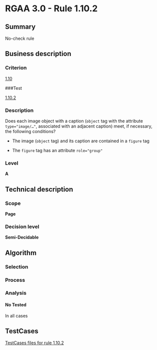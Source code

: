# RGAA 3.0 -  Rule 1.10.2

## Summary

No-check rule

## Business description

### Criterion

[1.10](http://asqatasun.github.io/RGAA--3.0--EN/RGAA3.0_Criteria_English_version_v1.html#crit-1-10)

###Test

[1.10.2](http://asqatasun.github.io/RGAA--3.0--EN/RGAA3.0_Criteria_English_version_v1.html#test-1-10-2)

### Description
Does each image object with a caption (<code>object</code> tag with the attribute <code>type="image/…"</code>,
    associated with an adjacent caption) meet, if necessary,
    the following conditions?
    <ul><li> The image (<code>object</code> tag) and its caption are
   contained in a <code>figure</code> tag</li>
  <li>The <code>figure</code> tag has an attribute <code>role="group"</code></li>
    </ul> 


### Level

**A**

## Technical description

### Scope

**Page**

### Decision level

**Semi-Decidable**

## Algorithm

### Selection

### Process

### Analysis

#### No Tested 

In all cases



##  TestCases 

[TestCases files for rule 1.10.2](https://gitlab.com/asqatasun/Asqatasun/-/tree/master/rules/rules-rgaa3.0/src/test/resources/testcases/rgaa30/Rgaa30Rule011002/) 


